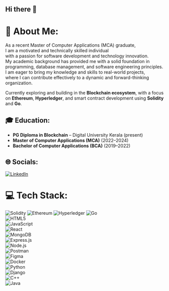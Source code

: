 ## Hi there 👋

<!--
**RanjanarRanjan/Ranjanarranjan** is a ✨ _special_ ✨ repository because its `README.md` (this file) appears on your GitHub profile.

Here are some ideas to get you started:

- 🔭 I’m currently working on ...
- 🌱 I’m currently learning ...
- 👯 I’m looking to collaborate on ...
- 🤔 I’m looking for help with ...
- 💬 Ask me about ...
- 📫 How to reach me: ...
- 😄 Pronouns: ...
- ⚡ Fun fact: ...
-->

# 💫 About Me:
As a recent Master of Computer Applications (MCA) graduate,  
I am a motivated and technically skilled individual  
with a passion for software development and technology innovation.  
My academic background has provided me with a solid foundation in  
programming, database management, and software engineering principles.  
I am eager to bring my knowledge and skills to real-world projects,  
where I can contribute effectively to a dynamic and forward-thinking  
organization.

Currently exploring and building in the **Blockchain ecosystem**, with a focus on **Ethereum**, **Hyperledger**, and smart contract development using **Solidity** and **Go**.

## 🎓 Education:
- **PG Diploma in Blockchain** – Digital University Kerala (present)  
- **Master of Computer Applications (MCA)** (2022–2024)  
- **Bachelor of Computer Applications (BCA)** (2019–2022)  

## 🌐 Socials:
[![LinkedIn](https://img.shields.io/badge/LinkedIn-%230077B5.svg?logo=linkedin&logoColor=white)](https://linkedin.com/in/ranjana-ranjan-a7713b2b3)  

# 💻 Tech Stack:
![Solidity](https://img.shields.io/badge/Solidity-%23363636.svg?style=for-the-badge&logo=solidity&logoColor=white)
![Ethereum](https://img.shields.io/badge/Ethereum-%234E8EE5.svg?style=for-the-badge&logo=ethereum&logoColor=white)
![Hyperledger](https://img.shields.io/badge/Hyperledger-%230099c5.svg?style=for-the-badge&logo=hyperledger&logoColor=white)
![Go](https://img.shields.io/badge/Go-%2300ADD8.svg?style=for-the-badge&logo=go&logoColor=white)  
![HTML5](https://img.shields.io/badge/html5-%23E34F26.svg?style=for-the-badge&logo=html5&logoColor=white)  
![JavaScript](https://img.shields.io/badge/javascript-%23F7DF1E.svg?style=for-the-badge&logo=javascript&logoColor=black)  
![React](https://img.shields.io/badge/react-%2320232a.svg?style=for-the-badge&logo=react&logoColor=%2361DAFB)  
![MongoDB](https://img.shields.io/badge/mongodb-%2347A248.svg?style=for-the-badge&logo=mongodb&logoColor=white)  
![Express.js](https://img.shields.io/badge/express.js-%23404d59.svg?style=for-the-badge&logo=express&logoColor=%2361DAFB)  
![Node.js](https://img.shields.io/badge/node.js-%2343853D.svg?style=for-the-badge&logo=node.js&logoColor=white)  
![Postman](https://img.shields.io/badge/postman-%23FF6C37.svg?style=for-the-badge&logo=postman&logoColor=white)  
![Figma](https://img.shields.io/badge/figma-%23F24E1E.svg?style=for-the-badge&logo=figma&logoColor=white)  
![Docker](https://img.shields.io/badge/docker-%232496ED.svg?style=for-the-badge&logo=docker&logoColor=white)  
![Python](https://img.shields.io/badge/python-3670A0?style=for-the-badge&logo=python&logoColor=ffdd54)  
![Django](https://img.shields.io/badge/python-3670A0?style=for-the-badge&logo=python&logoColor=ffdd54)  
![C++](https://img.shields.io/badge/c++-%2300599C.svg?style=for-the-badge&logo=c%2B%2B&logoColor=white)  
![Java](https://img.shields.io/badge/java-%23ED8B00.svg?style=for-the-badge&logo=openjdk&logoColor=white)

<!-- Proudly created with GPRM ( https://gprm.itsvg.in ) -->
